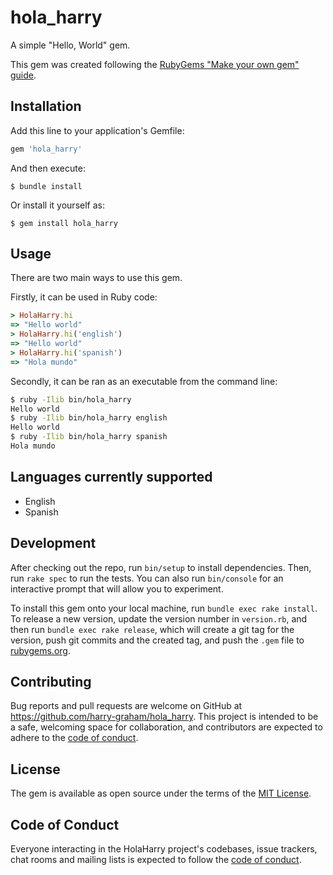 # hola_harry
A simple "Hello, World" gem.

This gem was created following the [RubyGems "Make your own gem" guide](https://guides.rubygems.org/make-your-own-gem/).

## Installation

Add this line to your application's Gemfile:

```ruby
gem 'hola_harry'
```

And then execute:

    $ bundle install

Or install it yourself as:

    $ gem install hola_harry

## Usage

There are two main ways to use this gem.

Firstly, it can be used in Ruby code:
```ruby
> HolaHarry.hi
=> "Hello world"
> HolaHarry.hi('english')
=> "Hello world"
> HolaHarry.hi('spanish')
=> "Hola mundo"
```

Secondly, it can be ran as an executable from the command line:
```bash
$ ruby -Ilib bin/hola_harry
Hello world
$ ruby -Ilib bin/hola_harry english
Hello world
$ ruby -Ilib bin/hola_harry spanish
Hola mundo
```

## Languages currently supported

* English
* Spanish

## Development

After checking out the repo, run `bin/setup` to install dependencies. Then, run `rake spec` to run the tests. You can also run `bin/console` for an interactive prompt that will allow you to experiment.

To install this gem onto your local machine, run `bundle exec rake install`. To release a new version, update the version number in `version.rb`, and then run `bundle exec rake release`, which will create a git tag for the version, push git commits and the created tag, and push the `.gem` file to [rubygems.org](https://rubygems.org).

## Contributing

Bug reports and pull requests are welcome on GitHub at https://github.com/harry-graham/hola_harry. This project is intended to be a safe, welcoming space for collaboration, and contributors are expected to adhere to the [code of conduct](https://github.com/harry-graham/hola_harry/blob/master/CODE_OF_CONDUCT.md).

## License

The gem is available as open source under the terms of the [MIT License](https://opensource.org/licenses/MIT).

## Code of Conduct

Everyone interacting in the HolaHarry project's codebases, issue trackers, chat rooms and mailing lists is expected to follow the [code of conduct](https://github.com/harry-graham/hola_harry/blob/master/CODE_OF_CONDUCT.md).
